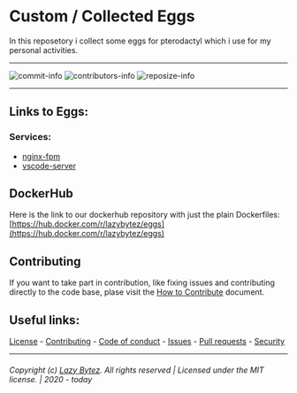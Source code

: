 # Custom / Collected Eggs
In this reposetory i collect some eggs for pterodactyl which i use for my personal activities.

---- 

  ![commit-info][commit-info]
  ![contributors-info][contributors-info]
  ![reposize-info][reposize-info]

----

## Links to Eggs:

### Services:
- [nginx-fpm](/eggs/nginx-fpm/)
- [vscode-server](/eggs/vscode-server/)

## DockerHub

Here is the link to our dockerhub repository with just the plain Dockerfiles: [https://hub.docker.com/r/lazybytez/eggs](https://hub.docker.com/r/lazybytez/eggs)

## Contributing

If you want to take part in contribution, like fixing issues and contributing directly to the code base, plase visit the [How to Contribute][github-contribute] document.

## Useful links:
[License][github-license] - 
[Contributing][github-contribute] - 
[Code of conduct][github-codeofconduct] - 
[Issues][github-issues] - 
[Pull requests][github-pulls] - 
[Security][github-security] 

<hr>  

###### Copyright (c) [Lazy Bytez][github-team]. All rights reserved | Licensed under the MIT license. | 2020 - today

<!-- Variables -->
[github-team]: https://github.com/lazybytez

[github-license]: https://github.com/lazybytez/eggs/blob/master/LICENSE
[github-contribute]: https://github.com/lazybytez/eggs/blob/master/CONTRIBUTING.md
[github-codeofconduct]: https://github.com/lazybytez/eggs/blob/master/CODE_OF_CONDUCT.md
[github-issues]: https://github.com/lazybytez/eggs/issues
[github-pulls]: https://github.com/lazybytez/eggs/pulls
[github-security]: https://github.com/lazybytez/eggs/blob/master/SECURITY.md

[commit-info]: https://img.shields.io/github/last-commit/lazybytez/eggs?style=flat-square

[contributors-info]: https://img.shields.io/github/contributors/lazybytez/eggs?style=flat-square

[reposize-info]: https://img.shields.io/github/repo-size/lazybytez/eggs?style=flat-square
